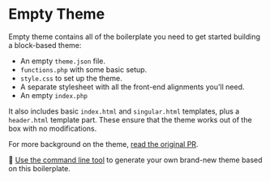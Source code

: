 # Empty Theme

Empty theme contains all of the boilerplate you need to get started building a block-based theme: 

- An empty `theme.json` file. 
- `functions.php` with some basic setup.
- `style.css` to set up the theme.
- A separate stylesheet with all the front-end alignments you'll need. 
- An empty `index.php`

It also includes basic `index.html` and `singular.html` templates, plus a `header.html` template part. These ensure that the theme works out of the box with no modifications. 

For more background on the theme, [read the original PR](https://github.com/WordPress/theme-experiments/pull/81). 

🌟 [Use the command line tool](https://github.com/WordPress/theme-experiments#generating-your-own-starter-theme) to generate your own brand-new theme based on this boilerplate.
